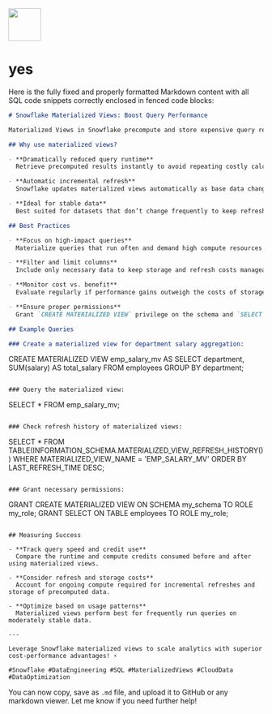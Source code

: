 <img src="https://r2cdn.perplexity.ai/pplx-full-logo-primary-dark%402x.png" style="height:64px;margin-right:32px"/>

# yes

Here is the fully fixed and properly formatted Markdown content with all SQL code snippets correctly enclosed in fenced code blocks:

```markdown
# Snowflake Materialized Views: Boost Query Performance

Materialized Views in Snowflake precompute and store expensive query results, enabling lightning-fast retrieval for frequently run queries.

## Why use materialized views?

- **Dramatically reduced query runtime**  
  Retrieve precomputed results instantly to avoid repeating costly calculations.

- **Automatic incremental refresh**  
  Snowflake updates materialized views automatically as base data changes, keeping results current with minimal manual effort.

- **Ideal for stable data**  
  Best suited for datasets that don’t change frequently to keep refresh costs low.

## Best Practices

- **Focus on high-impact queries**  
  Materialize queries that run often and demand high compute resources like joins and aggregations.

- **Filter and limit columns**  
  Include only necessary data to keep storage and refresh costs manageable.

- **Monitor cost vs. benefit**  
  Evaluate regularly if performance gains outweigh the costs of storage and maintenance.

- **Ensure proper permissions**  
  Grant `CREATE MATERIALIZED VIEW` privilege on the schema and `SELECT` privilege on base tables to the appropriate roles.

## Example Queries

### Create a materialized view for department salary aggregation:

```

CREATE MATERIALIZED VIEW emp_salary_mv AS
SELECT department, SUM(salary) AS total_salary
FROM employees
GROUP BY department;

```

### Query the materialized view:

```

SELECT * FROM emp_salary_mv;

```

### Check refresh history of materialized views:

```

SELECT * FROM TABLE(INFORMATION_SCHEMA.MATERIALIZED_VIEW_REFRESH_HISTORY())
WHERE MATERIALIZED_VIEW_NAME = 'EMP_SALARY_MV'
ORDER BY LAST_REFRESH_TIME DESC;

```

### Grant necessary permissions:

```

GRANT CREATE MATERIALIZED VIEW ON SCHEMA my_schema TO ROLE my_role;
GRANT SELECT ON TABLE employees TO ROLE my_role;

```

## Measuring Success

- **Track query speed and credit use**  
  Compare the runtime and compute credits consumed before and after using materialized views.

- **Consider refresh and storage costs**  
  Account for ongoing compute required for incremental refreshes and storage of precomputed data.

- **Optimize based on usage patterns**  
  Materialized views perform best for frequently run queries on moderately stable data.

---

Leverage Snowflake materialized views to scale analytics with superior cost-performance advantages! ⚡

#Snowflake #DataEngineering #SQL #MaterializedViews #CloudData #DataOptimization
```

You can now copy, save as `.md` file, and upload it to GitHub or any markdown viewer. Let me know if you need further help!

